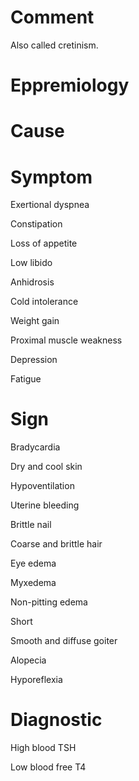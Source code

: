# Comment

Also called cretinism.

# Eppremiology

# Cause

# Symptom

Exertional dyspnea

Constipation

Loss of appetite

Low libido

Anhidrosis

Cold intolerance

Weight gain

Proximal muscle weakness

Depression

Fatigue

# Sign

Bradycardia

Dry and cool skin

Hypoventilation

Uterine bleeding

Brittle nail

Coarse and brittle hair

Eye edema

Myxedema

Non-pitting edema

Short

Smooth and diffuse goiter

Alopecia

Hyporeflexia

# Diagnostic

High blood TSH

Low blood free T4
